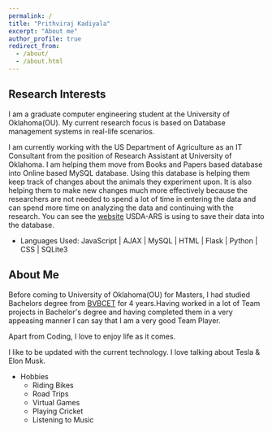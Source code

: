 ```yaml
---
permalink: /
title: "Prithviraj Kadiyala"
excerpt: "About me"
author_profile: true
redirect_from: 
  - /about/
  - /about.html
---
```


## Research Interests
I am a graduate computer engineering student at the University of Oklahoma(OU). My current research focus is based on Database management systems in real-life scenarios.

I am currently working with the US Department of Agriculture as an IT Consultant from the position of Research Assistant at University of Oklahoma. I am helping them move from Books and Papers based database into Online based MySQL database. Using this database is helping them keep track of changes about the animals they experiment upon. It is also helping them to make new changes much more effectively because the researchers are not needed to spend a lot of time in entering the data and can spend more time on analyzing the data and continuing with the research. You can see the [website](livebarn.pythonanywhere.com) USDA-ARS is using to save their data into the database.

  * Languages Used: 
 JavaScript | AJAX | MySQL | HTML | Flask | Python | CSS | SQLite3

## About Me
Before coming to University of Oklahoma(OU) for Masters, I had studied Bachelors degree from [BVBCET](https://www.kletech.ac.in/) for 4 years.Having worked in a lot of Team projects in Bachelor's degree and having completed them in a very appeasing manner I can say that I am a very good Team Player.

Apart from Coding, I love to enjoy life as it comes.

I like to be updated with the current technology. I love talking about Tesla & Elon Musk.

  * Hobbies
      * Riding Bikes
      * Road Trips
      * Virtual Games
      * Playing Cricket
      * Listening to Music
